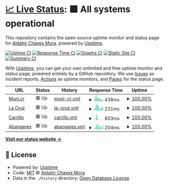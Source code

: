 # [📈 Live Status](https://chaves26.github.io/Monitoreo_upptime): <!--live status--> **🟩 All systems operational**

This repository contains the open-source uptime monitor and status page for [Aldahir Chaves Mora](https://chaves26.github.io/Monitoreo_upptime), powered by [Upptime](https://github.com/upptime/upptime).

[![Uptime CI](https://github.com/chaves26/Monitoreo_upptime/workflows/Uptime%20CI/badge.svg)](https://github.com/chaves26/Monitoreo_upptime/actions?query=workflow%3A%22Uptime+CI%22)
[![Response Time CI](https://github.com/chaves26/Monitoreo_upptime/workflows/Response%20Time%20CI/badge.svg)](https://github.com/chaves26/Monitoreo_upptime/actions?query=workflow%3A%22Response+Time+CI%22)
[![Graphs CI](https://github.com/chaves26/Monitoreo_upptime/workflows/Graphs%20CI/badge.svg)](https://github.com/chaves26/Monitoreo_upptime/actions?query=workflow%3A%22Graphs+CI%22)
[![Static Site CI](https://github.com/chaves26/Monitoreo_upptime/workflows/Static%20Site%20CI/badge.svg)](https://github.com/chaves26/Monitoreo_upptime/actions?query=workflow%3A%22Static+Site+CI%22)
[![Summary CI](https://github.com/chaves26/Monitoreo_upptime/workflows/Summary%20CI/badge.svg)](https://github.com/chaves26/Monitoreo_upptime/actions?query=workflow%3A%22Summary+CI%22)

With [Upptime](https://upptime.js.org), you can get your own unlimited and free uptime monitor and status page, powered entirely by a GitHub repository. We use [Issues](https://github.com/chaves26/Monitoreo_upptime/issues) as incident reports, [Actions](https://github.com/chaves26/Monitoreo_upptime/actions) as uptime monitors, and [Pages](https://chaves26.github.io/Monitoreo_upptime) for the status page.

<!--start: status pages-->
<!-- This summary is generated by Upptime (https://github.com/upptime/upptime) -->
<!-- Do not edit this manually, your changes will be overwritten -->
<!-- prettier-ignore -->
| URL | Status | History | Response Time | Uptime |
| --- | ------ | ------- | ------------- | ------ |
| <img alt="" src="https://icons.duckduckgo.com/ip3/www.munis.cr.ico" height="13"> [Muni.cr](https://www.munis.cr) | 🟩 Up | [muni-cr.yml](https://github.com/Chaves26/Monitoreo_upptime/commits/HEAD/history/muni-cr.yml) | <details><summary><img alt="Response time graph" src="./graphs/muni-cr/response-time-week.png" height="20"> 438ms</summary><br><a href="https://chaves26.github.io/Monitoreo_upptime/history/muni-cr"><img alt="Response time 438" src="https://img.shields.io/endpoint?url=https%3A%2F%2Fraw.githubusercontent.com%2FChaves26%2FMonitoreo_upptime%2FHEAD%2Fapi%2Fmuni-cr%2Fresponse-time.json"></a><br><a href="https://chaves26.github.io/Monitoreo_upptime/history/muni-cr"><img alt="24-hour response time 296" src="https://img.shields.io/endpoint?url=https%3A%2F%2Fraw.githubusercontent.com%2FChaves26%2FMonitoreo_upptime%2FHEAD%2Fapi%2Fmuni-cr%2Fresponse-time-day.json"></a><br><a href="https://chaves26.github.io/Monitoreo_upptime/history/muni-cr"><img alt="7-day response time 438" src="https://img.shields.io/endpoint?url=https%3A%2F%2Fraw.githubusercontent.com%2FChaves26%2FMonitoreo_upptime%2FHEAD%2Fapi%2Fmuni-cr%2Fresponse-time-week.json"></a><br><a href="https://chaves26.github.io/Monitoreo_upptime/history/muni-cr"><img alt="30-day response time 438" src="https://img.shields.io/endpoint?url=https%3A%2F%2Fraw.githubusercontent.com%2FChaves26%2FMonitoreo_upptime%2FHEAD%2Fapi%2Fmuni-cr%2Fresponse-time-month.json"></a><br><a href="https://chaves26.github.io/Monitoreo_upptime/history/muni-cr"><img alt="1-year response time 438" src="https://img.shields.io/endpoint?url=https%3A%2F%2Fraw.githubusercontent.com%2FChaves26%2FMonitoreo_upptime%2FHEAD%2Fapi%2Fmuni-cr%2Fresponse-time-year.json"></a></details> | <details><summary><a href="https://chaves26.github.io/Monitoreo_upptime/history/muni-cr">100.00%</a></summary><a href="https://chaves26.github.io/Monitoreo_upptime/history/muni-cr"><img alt="All-time uptime 100.00%" src="https://img.shields.io/endpoint?url=https%3A%2F%2Fraw.githubusercontent.com%2FChaves26%2FMonitoreo_upptime%2FHEAD%2Fapi%2Fmuni-cr%2Fuptime.json"></a><br><a href="https://chaves26.github.io/Monitoreo_upptime/history/muni-cr"><img alt="24-hour uptime 100.00%" src="https://img.shields.io/endpoint?url=https%3A%2F%2Fraw.githubusercontent.com%2FChaves26%2FMonitoreo_upptime%2FHEAD%2Fapi%2Fmuni-cr%2Fuptime-day.json"></a><br><a href="https://chaves26.github.io/Monitoreo_upptime/history/muni-cr"><img alt="7-day uptime 100.00%" src="https://img.shields.io/endpoint?url=https%3A%2F%2Fraw.githubusercontent.com%2FChaves26%2FMonitoreo_upptime%2FHEAD%2Fapi%2Fmuni-cr%2Fuptime-week.json"></a><br><a href="https://chaves26.github.io/Monitoreo_upptime/history/muni-cr"><img alt="30-day uptime 100.00%" src="https://img.shields.io/endpoint?url=https%3A%2F%2Fraw.githubusercontent.com%2FChaves26%2FMonitoreo_upptime%2FHEAD%2Fapi%2Fmuni-cr%2Fuptime-month.json"></a><br><a href="https://chaves26.github.io/Monitoreo_upptime/history/muni-cr"><img alt="1-year uptime 100.00%" src="https://img.shields.io/endpoint?url=https%3A%2F%2Fraw.githubusercontent.com%2FChaves26%2FMonitoreo_upptime%2FHEAD%2Fapi%2Fmuni-cr%2Fuptime-year.json"></a></details>
| <img alt="" src="https://icons.duckduckgo.com/ip3/lacruz.munis.cr.ico" height="13"> [La Cruz](https://lacruz.munis.cr/usuario/login) | 🟩 Up | [la-cruz.yml](https://github.com/Chaves26/Monitoreo_upptime/commits/HEAD/history/la-cruz.yml) | <details><summary><img alt="Response time graph" src="./graphs/la-cruz/response-time-week.png" height="20"> 231ms</summary><br><a href="https://chaves26.github.io/Monitoreo_upptime/history/la-cruz"><img alt="Response time 231" src="https://img.shields.io/endpoint?url=https%3A%2F%2Fraw.githubusercontent.com%2FChaves26%2FMonitoreo_upptime%2FHEAD%2Fapi%2Fla-cruz%2Fresponse-time.json"></a><br><a href="https://chaves26.github.io/Monitoreo_upptime/history/la-cruz"><img alt="24-hour response time 276" src="https://img.shields.io/endpoint?url=https%3A%2F%2Fraw.githubusercontent.com%2FChaves26%2FMonitoreo_upptime%2FHEAD%2Fapi%2Fla-cruz%2Fresponse-time-day.json"></a><br><a href="https://chaves26.github.io/Monitoreo_upptime/history/la-cruz"><img alt="7-day response time 231" src="https://img.shields.io/endpoint?url=https%3A%2F%2Fraw.githubusercontent.com%2FChaves26%2FMonitoreo_upptime%2FHEAD%2Fapi%2Fla-cruz%2Fresponse-time-week.json"></a><br><a href="https://chaves26.github.io/Monitoreo_upptime/history/la-cruz"><img alt="30-day response time 231" src="https://img.shields.io/endpoint?url=https%3A%2F%2Fraw.githubusercontent.com%2FChaves26%2FMonitoreo_upptime%2FHEAD%2Fapi%2Fla-cruz%2Fresponse-time-month.json"></a><br><a href="https://chaves26.github.io/Monitoreo_upptime/history/la-cruz"><img alt="1-year response time 231" src="https://img.shields.io/endpoint?url=https%3A%2F%2Fraw.githubusercontent.com%2FChaves26%2FMonitoreo_upptime%2FHEAD%2Fapi%2Fla-cruz%2Fresponse-time-year.json"></a></details> | <details><summary><a href="https://chaves26.github.io/Monitoreo_upptime/history/la-cruz">100.00%</a></summary><a href="https://chaves26.github.io/Monitoreo_upptime/history/la-cruz"><img alt="All-time uptime 100.00%" src="https://img.shields.io/endpoint?url=https%3A%2F%2Fraw.githubusercontent.com%2FChaves26%2FMonitoreo_upptime%2FHEAD%2Fapi%2Fla-cruz%2Fuptime.json"></a><br><a href="https://chaves26.github.io/Monitoreo_upptime/history/la-cruz"><img alt="24-hour uptime 100.00%" src="https://img.shields.io/endpoint?url=https%3A%2F%2Fraw.githubusercontent.com%2FChaves26%2FMonitoreo_upptime%2FHEAD%2Fapi%2Fla-cruz%2Fuptime-day.json"></a><br><a href="https://chaves26.github.io/Monitoreo_upptime/history/la-cruz"><img alt="7-day uptime 100.00%" src="https://img.shields.io/endpoint?url=https%3A%2F%2Fraw.githubusercontent.com%2FChaves26%2FMonitoreo_upptime%2FHEAD%2Fapi%2Fla-cruz%2Fuptime-week.json"></a><br><a href="https://chaves26.github.io/Monitoreo_upptime/history/la-cruz"><img alt="30-day uptime 100.00%" src="https://img.shields.io/endpoint?url=https%3A%2F%2Fraw.githubusercontent.com%2FChaves26%2FMonitoreo_upptime%2FHEAD%2Fapi%2Fla-cruz%2Fuptime-month.json"></a><br><a href="https://chaves26.github.io/Monitoreo_upptime/history/la-cruz"><img alt="1-year uptime 100.00%" src="https://img.shields.io/endpoint?url=https%3A%2F%2Fraw.githubusercontent.com%2FChaves26%2FMonitoreo_upptime%2FHEAD%2Fapi%2Fla-cruz%2Fuptime-year.json"></a></details>
| <img alt="" src="https://icons.duckduckgo.com/ip3/carrillo.munis.cr.ico" height="13"> [Carrillo](https://carrillo.munis.cr/usuario/login) | 🟩 Up | [carrillo.yml](https://github.com/Chaves26/Monitoreo_upptime/commits/HEAD/history/carrillo.yml) | <details><summary><img alt="Response time graph" src="./graphs/carrillo/response-time-week.png" height="20"> 803ms</summary><br><a href="https://chaves26.github.io/Monitoreo_upptime/history/carrillo"><img alt="Response time 803" src="https://img.shields.io/endpoint?url=https%3A%2F%2Fraw.githubusercontent.com%2FChaves26%2FMonitoreo_upptime%2FHEAD%2Fapi%2Fcarrillo%2Fresponse-time.json"></a><br><a href="https://chaves26.github.io/Monitoreo_upptime/history/carrillo"><img alt="24-hour response time 319" src="https://img.shields.io/endpoint?url=https%3A%2F%2Fraw.githubusercontent.com%2FChaves26%2FMonitoreo_upptime%2FHEAD%2Fapi%2Fcarrillo%2Fresponse-time-day.json"></a><br><a href="https://chaves26.github.io/Monitoreo_upptime/history/carrillo"><img alt="7-day response time 803" src="https://img.shields.io/endpoint?url=https%3A%2F%2Fraw.githubusercontent.com%2FChaves26%2FMonitoreo_upptime%2FHEAD%2Fapi%2Fcarrillo%2Fresponse-time-week.json"></a><br><a href="https://chaves26.github.io/Monitoreo_upptime/history/carrillo"><img alt="30-day response time 803" src="https://img.shields.io/endpoint?url=https%3A%2F%2Fraw.githubusercontent.com%2FChaves26%2FMonitoreo_upptime%2FHEAD%2Fapi%2Fcarrillo%2Fresponse-time-month.json"></a><br><a href="https://chaves26.github.io/Monitoreo_upptime/history/carrillo"><img alt="1-year response time 803" src="https://img.shields.io/endpoint?url=https%3A%2F%2Fraw.githubusercontent.com%2FChaves26%2FMonitoreo_upptime%2FHEAD%2Fapi%2Fcarrillo%2Fresponse-time-year.json"></a></details> | <details><summary><a href="https://chaves26.github.io/Monitoreo_upptime/history/carrillo">100.00%</a></summary><a href="https://chaves26.github.io/Monitoreo_upptime/history/carrillo"><img alt="All-time uptime 100.00%" src="https://img.shields.io/endpoint?url=https%3A%2F%2Fraw.githubusercontent.com%2FChaves26%2FMonitoreo_upptime%2FHEAD%2Fapi%2Fcarrillo%2Fuptime.json"></a><br><a href="https://chaves26.github.io/Monitoreo_upptime/history/carrillo"><img alt="24-hour uptime 100.00%" src="https://img.shields.io/endpoint?url=https%3A%2F%2Fraw.githubusercontent.com%2FChaves26%2FMonitoreo_upptime%2FHEAD%2Fapi%2Fcarrillo%2Fuptime-day.json"></a><br><a href="https://chaves26.github.io/Monitoreo_upptime/history/carrillo"><img alt="7-day uptime 100.00%" src="https://img.shields.io/endpoint?url=https%3A%2F%2Fraw.githubusercontent.com%2FChaves26%2FMonitoreo_upptime%2FHEAD%2Fapi%2Fcarrillo%2Fuptime-week.json"></a><br><a href="https://chaves26.github.io/Monitoreo_upptime/history/carrillo"><img alt="30-day uptime 100.00%" src="https://img.shields.io/endpoint?url=https%3A%2F%2Fraw.githubusercontent.com%2FChaves26%2FMonitoreo_upptime%2FHEAD%2Fapi%2Fcarrillo%2Fuptime-month.json"></a><br><a href="https://chaves26.github.io/Monitoreo_upptime/history/carrillo"><img alt="1-year uptime 100.00%" src="https://img.shields.io/endpoint?url=https%3A%2F%2Fraw.githubusercontent.com%2FChaves26%2FMonitoreo_upptime%2FHEAD%2Fapi%2Fcarrillo%2Fuptime-year.json"></a></details>
| <img alt="" src="https://icons.duckduckgo.com/ip3/abangares.munis.cr.ico" height="13"> [Abangares](https://abangares.munis.cr/usuario/login) | 🟩 Up | [abangares.yml](https://github.com/Chaves26/Monitoreo_upptime/commits/HEAD/history/abangares.yml) | <details><summary><img alt="Response time graph" src="./graphs/abangares/response-time-week.png" height="20"> 204ms</summary><br><a href="https://chaves26.github.io/Monitoreo_upptime/history/abangares"><img alt="Response time 204" src="https://img.shields.io/endpoint?url=https%3A%2F%2Fraw.githubusercontent.com%2FChaves26%2FMonitoreo_upptime%2FHEAD%2Fapi%2Fabangares%2Fresponse-time.json"></a><br><a href="https://chaves26.github.io/Monitoreo_upptime/history/abangares"><img alt="24-hour response time 361" src="https://img.shields.io/endpoint?url=https%3A%2F%2Fraw.githubusercontent.com%2FChaves26%2FMonitoreo_upptime%2FHEAD%2Fapi%2Fabangares%2Fresponse-time-day.json"></a><br><a href="https://chaves26.github.io/Monitoreo_upptime/history/abangares"><img alt="7-day response time 204" src="https://img.shields.io/endpoint?url=https%3A%2F%2Fraw.githubusercontent.com%2FChaves26%2FMonitoreo_upptime%2FHEAD%2Fapi%2Fabangares%2Fresponse-time-week.json"></a><br><a href="https://chaves26.github.io/Monitoreo_upptime/history/abangares"><img alt="30-day response time 204" src="https://img.shields.io/endpoint?url=https%3A%2F%2Fraw.githubusercontent.com%2FChaves26%2FMonitoreo_upptime%2FHEAD%2Fapi%2Fabangares%2Fresponse-time-month.json"></a><br><a href="https://chaves26.github.io/Monitoreo_upptime/history/abangares"><img alt="1-year response time 204" src="https://img.shields.io/endpoint?url=https%3A%2F%2Fraw.githubusercontent.com%2FChaves26%2FMonitoreo_upptime%2FHEAD%2Fapi%2Fabangares%2Fresponse-time-year.json"></a></details> | <details><summary><a href="https://chaves26.github.io/Monitoreo_upptime/history/abangares">100.00%</a></summary><a href="https://chaves26.github.io/Monitoreo_upptime/history/abangares"><img alt="All-time uptime 100.00%" src="https://img.shields.io/endpoint?url=https%3A%2F%2Fraw.githubusercontent.com%2FChaves26%2FMonitoreo_upptime%2FHEAD%2Fapi%2Fabangares%2Fuptime.json"></a><br><a href="https://chaves26.github.io/Monitoreo_upptime/history/abangares"><img alt="24-hour uptime 100.00%" src="https://img.shields.io/endpoint?url=https%3A%2F%2Fraw.githubusercontent.com%2FChaves26%2FMonitoreo_upptime%2FHEAD%2Fapi%2Fabangares%2Fuptime-day.json"></a><br><a href="https://chaves26.github.io/Monitoreo_upptime/history/abangares"><img alt="7-day uptime 100.00%" src="https://img.shields.io/endpoint?url=https%3A%2F%2Fraw.githubusercontent.com%2FChaves26%2FMonitoreo_upptime%2FHEAD%2Fapi%2Fabangares%2Fuptime-week.json"></a><br><a href="https://chaves26.github.io/Monitoreo_upptime/history/abangares"><img alt="30-day uptime 100.00%" src="https://img.shields.io/endpoint?url=https%3A%2F%2Fraw.githubusercontent.com%2FChaves26%2FMonitoreo_upptime%2FHEAD%2Fapi%2Fabangares%2Fuptime-month.json"></a><br><a href="https://chaves26.github.io/Monitoreo_upptime/history/abangares"><img alt="1-year uptime 100.00%" src="https://img.shields.io/endpoint?url=https%3A%2F%2Fraw.githubusercontent.com%2FChaves26%2FMonitoreo_upptime%2FHEAD%2Fapi%2Fabangares%2Fuptime-year.json"></a></details>

<!--end: status pages-->

[**Visit our status website →**](https://chaves26.github.io/Monitoreo_upptime)

## 📄 License

- Powered by: [Upptime](https://github.com/upptime/upptime)
- Code: [MIT](./LICENSE) © [Aldahir Chaves Mora](https://chaves26.github.io/Monitoreo_upptime)
- Data in the `./history` directory: [Open Database License](https://opendatacommons.org/licenses/odbl/1-0/)
